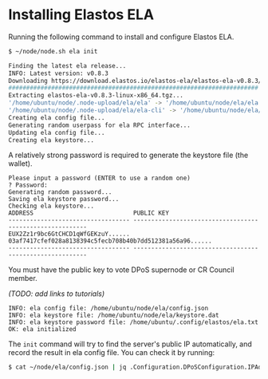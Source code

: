 # Installing Elastos ELA

Running the following command to install and configure Elastos ELA.

```bash
$ ~/node/node.sh ela init
```

```bash
Finding the latest ela release...
INFO: Latest version: v0.8.3
Downloading https://download.elastos.io/elastos-ela/elastos-ela-v0.8.3/elastos-ela-v0.8.3-linux-x86_64.tgz...
###################################################################### 100.0%
Extracting elastos-ela-v0.8.3-linux-x86_64.tgz...
'/home/ubuntu/node/.node-upload/ela/ela' -> '/home/ubuntu/node/ela/ela'
'/home/ubuntu/node/.node-upload/ela/ela-cli' -> '/home/ubuntu/node/ela/ela-cli'
Creating ela config file...
Generating random userpass for ela RPC interface...
Updating ela config file...
Creating ela keystore...
```

A relatively strong password is required to generate the keystore file (the wallet).

```
Please input a password (ENTER to use a random one)
? Password:
Generating random password...
Saving ela keystore password...
Checking ela keystore...
ADDRESS                            PUBLIC KEY
---------------------------------- ---------------------------------------------------------
EUX2Zz1r9bc6GtCHCD1qWfGEKzuY...... 03af7417cfef028a8138394c5fecb708b40b7dd512381a56a96......
---------------------------------- ---------------------------------------------------------
```

You must have the public key to vote DPoS supernode or CR Council member.

*(TODO: add links to tutorials)*

```
INFO: ela config file: /home/ubuntu/node/ela/config.json
INFO: ela keystore file: /home/ubuntu/node/ela/keystore.dat
INFO: ela keystore password file: /home/ubuntu/.config/elastos/ela.txt
OK: ela initialized
```

The `init` command will try to find the server's public IP automatically, and record the result in ela config file. You can check it by running: 

```bash
$ cat ~/node/ela/config.json | jq .Configuration.DPoSConfiguration.IPAddress
```

